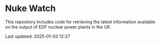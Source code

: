 # Nuke Watch

This repository includes code for retrieving the latest information available on the output of EDF nuclear power plants in the UK.

Last updated: 2025-01-03 12:27